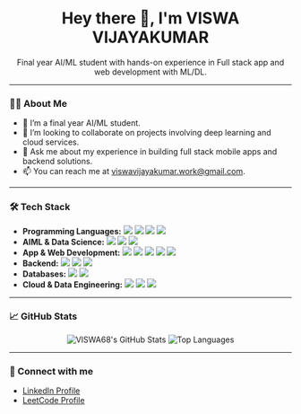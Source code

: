 <div align="center">
  <h1>Hey there 👋, I'm VISWA VIJAYAKUMAR</h1>
  <p>Final year AI/ML student with hands-on experience in Full stack app and web development with ML/DL.</p>
</div>

---

### 👨‍💻 About Me

- 🔭 I’m a final year AI/ML student.
- 👯 I’m looking to collaborate on projects involving deep learning and cloud services.
- 💬 Ask me about my experience in building full stack mobile apps and backend solutions.
- 📫 You can reach me at viswavijayakumar.work@gmail.com.

---

### 🛠️ Tech Stack

- **Programming Languages:** <img src="https://img.shields.io/badge/Python-3776AB?style=for-the-badge&logo=python&logoColor=white"> <img src="https://img.shields.io/badge/C++-00599C?style=for-the-badge&logo=cplusplus&logoColor=white"> <img src="https://img.shields.io/badge/C-A8B9CC?style=for-the-badge&logo=c&logoColor=white"> <img src="https://img.shields.io/badge/Dart-0175C2?style=for-the-badge&logo=dart&logoColor=white">
- **AIML & Data Science:** <img src="https://img.shields.io/badge/Deep_Learning-FF5722?style=for-the-badge&logo=tensorflow&logoColor=white"> <img src="https://img.shields.io/badge/NLP-4CAF50?style=for-the-badge&logo=npl&logoColor=white"> <img src="https://img.shields.io/badge/Data_Analytics-007ACC?style=for-the-badge&logo=apache-spark&logoColor=white">
- **App & Web Development:** <img src="https://img.shields.io/badge/Flutter-02569B?style=for-the-badge&logo=flutter&logoColor=white"> <img src="https://img.shields.io/badge/React-20232A?style=for-the-badge&logo=react&logoColor=61DAFB"> <img src="https://img.shields.io/badge/HTML5-E34F26?style=for-the-badge&logo=html5&logoColor=white"> <img src="https://img.shields.io/badge/CSS3-1572B6?style=for-the-badge&logo=css3&logoColor=white"> <img src="https://img.shields.io/badge/JavaScript-F7DF1E?style=for-the-badge&logo=javascript&logoColor=black">
- **Backend:** <img src="https://img.shields.io/badge/Flask-000000?style=for-the-badge&logo=flask&logoColor=white"> <img src="https://img.shields.io/badge/Node.js-339933?style=for-the-badge&logo=node.js&logoColor=white"> <img src="https://img.shields.io/badge/Express.js-000000?style=for-the-badge&logo=express&logoColor=white">
- **Databases:** <img src="https://img.shields.io/badge/SQL-4479A1?style=for-the-badge&logo=mysql&logoColor=white"> <img src="https://img.shields.io/badge/MongoDB-47A248?style=for-the-badge&logo=mongodb&logoColor=white">
- **Cloud & Data Engineering:** <img src="https://img.shields.io/badge/AWS_S3-569A31?style=for-the-badge&logo=amazonaws&logoColor=white"> <img src="https://img.shields.io/badge/Firebase-FFCA28?style=for-the-badge&logo=firebase&logoColor=black"> <img src="https://img.shields.io/badge/ETL-A9A9A9?style=for-the-badge&logo=etl&logoColor=white">

---

### 📈 GitHub Stats

<div align="center">
  <img src="https://github-readme-stats.vercel.app/api?username=VISWA68&show_icons=true&theme=radical" alt="VISWA68's GitHub Stats">
  <img src="https://github-readme-stats.vercel.app/api/top-langs/?username=VISWA68&layout=compact&theme=radical" alt="Top Languages">
</div>

---

### 🔗 Connect with me

- [LinkedIn Profile](https://www.linkedin.com/in/viswa-vijayakumar-5128a1257/)
- [LeetCode Profile](https://leetcode.com/u/Viswa_V/)
